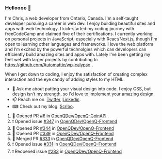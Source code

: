 ### Helloooo 👋

I'm Chris, a web developer from Ontario, Canada. I'm a self-taught developer pursuing a career in web dev. I enjoy building beautiful sites and apps with web technology.
I kick-started my coding journey with freeCodeCamp and claimed five of their certifications.  I currently working on personal projects in JavaScript, especially with React/Next.js, though I'm open to learning other languages and frameworks. I love the web platform and I'm excited by the powerful technolgies which can developers can efficiently build amazing sites and apps with. Lately I've been getting my feet wet with larger projects by contributing to https://github.com/Automattic/wp-calypso .

When I get down to coding, I enjoy the satisfaction of creating complex interaction and the eye candy of adding styles to my HTML. 

- 💬 Ask me about putting your visual design into code. I enjoy CSS, but design isn't my strength, so I'd love to implement your amazing design.
- 📫 Reach me on: [Twitter](https://twitter.com/Christo28120856), [Linkedin](https://www.linkedin.com/in/christopher-stevers-07b9a5204/).
- ⌨ Check out my blog: [Scribo](https://christopherstevers.cf).
<!--
**Christopher-Stevers/Christopher-Stevers** is a ✨ _special_ ✨ repository because its `README.md` (this file) appears on your GitHub profile.

Here are some ideas to get you started:

- 🔭 I’m currently working on ...
- 🌱 I’m currently learning ...
- 👯 I’m looking to collaborate on ...
- 🤔 I’m looking for help with ...
- 😄 Pronouns: ...
- ⚡ Fun fact: ...
-->

<!--START_SECTION:activity-->
1. 💪 Opened PR [#6](https://github.com/OpenQDev/OpenQ-CoinAPI/pull/6) in [OpenQDev/OpenQ-CoinAPI](https://github.com/OpenQDev/OpenQ-CoinAPI)
2. ❗️ Opened issue [#347](https://github.com/OpenQDev/OpenQ-Frontend/issues/347) in [OpenQDev/OpenQ-Frontend](https://github.com/OpenQDev/OpenQ-Frontend)
3. 💪 Opened PR [#344](https://github.com/OpenQDev/OpenQ-Frontend/pull/344) in [OpenQDev/OpenQ-Frontend](https://github.com/OpenQDev/OpenQ-Frontend)
4. 💪 Opened PR [#339](https://github.com/OpenQDev/OpenQ-Frontend/pull/339) in [OpenQDev/OpenQ-Frontend](https://github.com/OpenQDev/OpenQ-Frontend)
5. 🎉 Merged PR [#333](https://github.com/OpenQDev/OpenQ-Frontend/pull/333) in [OpenQDev/OpenQ-Frontend](https://github.com/OpenQDev/OpenQ-Frontend)
6. ❗️ Opened issue [#331](https://github.com/OpenQDev/OpenQ-Frontend/issues/331) in [OpenQDev/OpenQ-Frontend](https://github.com/OpenQDev/OpenQ-Frontend)
7. ❗️ Reopened issue [#283](https://github.com/OpenQDev/OpenQ-Frontend/issues/283) in [OpenQDev/OpenQ-Frontend](https://github.com/OpenQDev/OpenQ-Frontend)
<!--END_SECTION:activity-->
